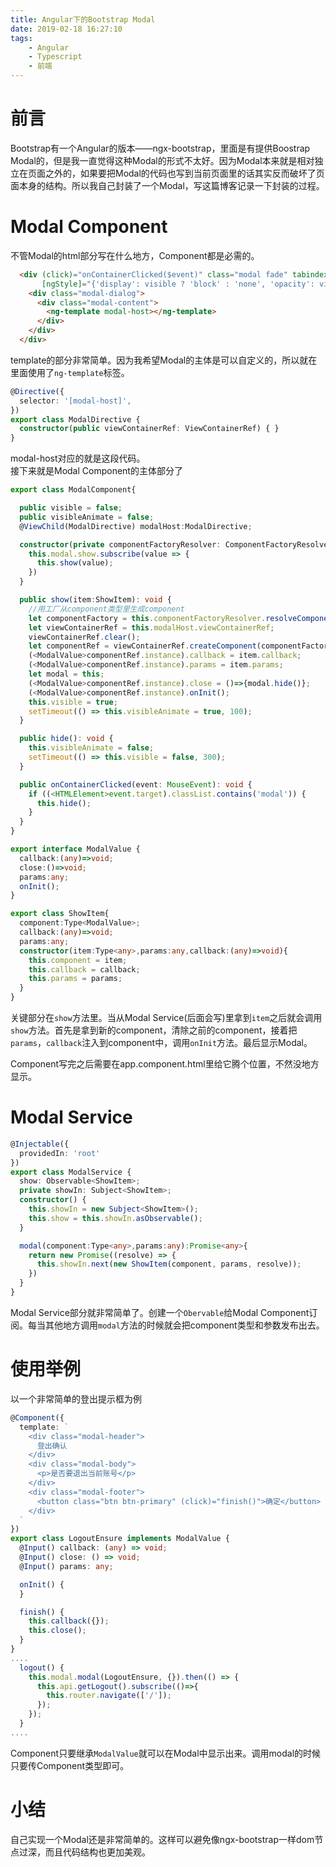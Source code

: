 ```yaml
---
title: Angular下的Bootstrap Modal
date: 2019-02-18 16:27:10
tags:
    - Angular
    - Typescript
    - 前端
---
```

# 前言
Bootstrap有一个Angular的版本——ngx-bootstrap，里面是有提供Boostrap Modal的，但是我一直觉得这种Modal的形式不太好。因为Modal本来就是相对独立在页面之外的，如果要把Modal的代码也写到当前页面里的话其实反而破坏了页面本身的结构。所以我自己封装了一个Modal，写这篇博客记录一下封装的过程。

# Modal Component
不管Modal的html部分写在什么地方，Component都是必需的。
```html
  <div (click)="onContainerClicked($event)" class="modal fade" tabindex="-1" [ngClass]="{'in': visibleAnimate}"
       [ngStyle]="{'display': visible ? 'block' : 'none', 'opacity': visibleAnimate ? 1 : 0}">
    <div class="modal-dialog">
      <div class="modal-content">
        <ng-template modal-host></ng-template>
      </div>
    </div>
  </div>
```
template的部分非常简单。因为我希望Modal的主体是可以自定义的，所以就在里面使用了`ng-template`标签。
```Typescript
@Directive({
  selector: '[modal-host]',
})
export class ModalDirective {
  constructor(public viewContainerRef: ViewContainerRef) { }
}
```
modal-host对应的就是这段代码。  
接下来就是Modal Component的主体部分了
```Typescript
export class ModalComponent{

  public visible = false;
  public visibleAnimate = false;
  @ViewChild(ModalDirective) modalHost:ModalDirective;

  constructor(private componentFactoryResolver: ComponentFactoryResolver,private modal:ModalService){
    this.modal.show.subscribe(value => {
      this.show(value);
    })
  }

  public show(item:ShowItem): void {
    //用工厂从component类型里生成component
    let componentFactory = this.componentFactoryResolver.resolveComponentFactory(item.component);
    let viewContainerRef = this.modalHost.viewContainerRef;
    viewContainerRef.clear();
    let componentRef = viewContainerRef.createComponent(componentFactory);
    (<ModalValue>componentRef.instance).callback = item.callback;
    (<ModalValue>componentRef.instance).params = item.params;
    let modal = this;
    (<ModalValue>componentRef.instance).close = ()=>{modal.hide()};
    (<ModalValue>componentRef.instance).onInit();
    this.visible = true;
    setTimeout(() => this.visibleAnimate = true, 100);
  }

  public hide(): void {
    this.visibleAnimate = false;
    setTimeout(() => this.visible = false, 300);
  }

  public onContainerClicked(event: MouseEvent): void {
    if ((<HTMLElement>event.target).classList.contains('modal')) {
      this.hide();
    }
  }
}

export interface ModalValue {
  callback:(any)=>void;
  close:()=>void;
  params:any;
  onInit();
}

export class ShowItem{
  component:Type<ModalValue>;
  callback:(any)=>void;
  params:any;
  constructor(item:Type<any>,params:any,callback:(any)=>void){
    this.component = item;
    this.callback = callback;
    this.params = params;
  }
}

```
关键部分在`show`方法里。当从Modal Service(后面会写)里拿到`item`之后就会调用`show`方法。首先是拿到新的component，清除之前的component，接着把`params`，`callback`注入到component中，调用`onInit`方法。最后显示Modal。

Component写完之后需要在app.component.html里给它腾个位置，不然没地方显示。

# Modal Service
```Typescript
@Injectable({
  providedIn: 'root'
})
export class ModalService {
  show: Observable<ShowItem>;
  private showIn: Subject<ShowItem>;
  constructor() {
    this.showIn = new Subject<ShowItem>();
    this.show = this.showIn.asObservable();
  }

  modal(component:Type<any>,params:any):Promise<any>{
    return new Promise((resolve) => {
      this.showIn.next(new ShowItem(component, params, resolve));
    })
  }
}
```
Modal Service部分就非常简单了。创建一个`Obervable`给Modal Component订阅。每当其他地方调用`modal`方法的时候就会把component类型和参数发布出去。

# 使用举例
以一个非常简单的登出提示框为例
```Typescript
@Component({
  template: `
    <div class="modal-header">
      登出确认
    </div>
    <div class="modal-body">
      <p>是否要退出当前账号</p>
    </div>
    <div class="modal-footer">
      <button class="btn btn-primary" (click)="finish()">确定</button>
    </div>
  `
})
export class LogoutEnsure implements ModalValue {
  @Input() callback: (any) => void;
  @Input() close: () => void;
  @Input() params: any;

  onInit() {
  }

  finish() {
    this.callback({});
    this.close();
  }
}
....
  logout() {
    this.modal.modal(LogoutEnsure, {}).then(() => {
      this.api.getLogout().subscribe(()=>{
        this.router.navigate(['/']);
      });
    });
  }
....
```
Component只要继承`ModalValue`就可以在Modal中显示出来。调用modal的时候只要传Component类型即可。

# 小结
自己实现一个Modal还是非常简单的。这样可以避免像ngx-bootstrap一样dom节点过深，而且代码结构也更加美观。